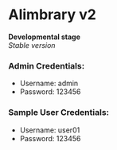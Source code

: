 # Alimbrary v2
**Developmental stage**  
_Stable version_

### Admin Credentials:
- Username: admin
- Password: 123456

### Sample User Credentials:
- Username: user01
- Password: 123456
